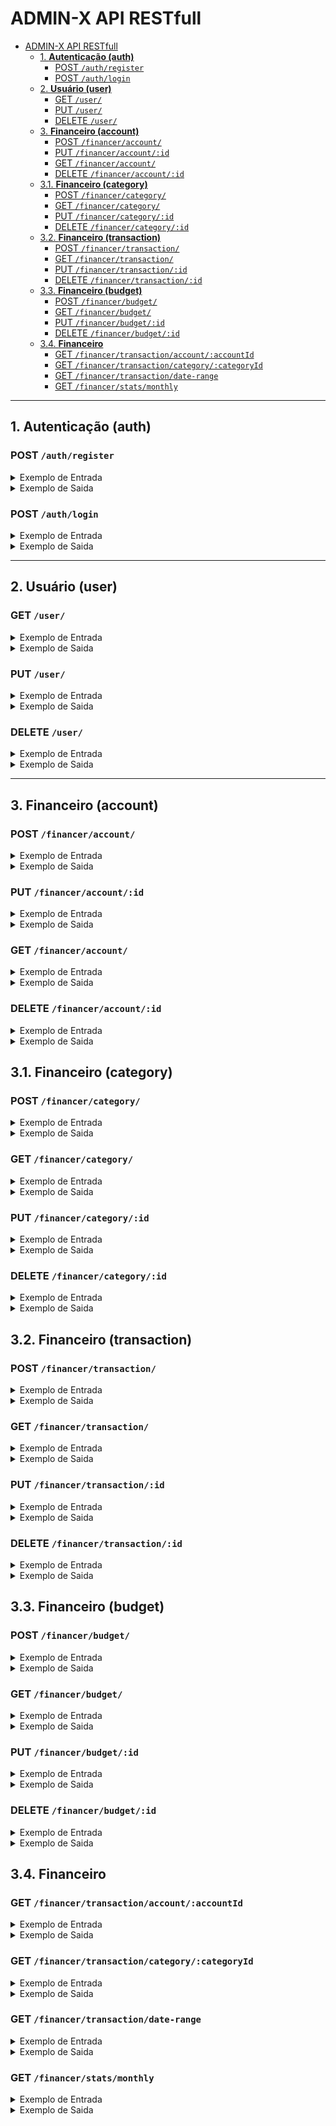 # ADMIN-X API RESTfull

- [ADMIN-X API RESTfull](#admin-x-api-restfull)
	- [1. **Autenticação (auth)**](#1-autenticação-auth)
		- [POST `/auth/register`](#post-authregister)
		- [POST `/auth/login`](#post-authlogin)
	- [2. **Usuário (user)**](#2-usuário-user)
		- [GET `/user/`](#get-user)
		- [PUT `/user/`](#put-user)
		- [DELETE `/user/`](#delete-user)
	- [3. **Financeiro (account)**](#3-financeiro-account)
		- [POST `/financer/account/`](#post-financeraccount)
		- [PUT `/financer/account/:id`](#put-financeraccountid)
		- [GET `/financer/account/`](#get-financeraccount)
		- [DELETE `/financer/account/:id`](#delete-financeraccountid)
	- [3.1. **Financeiro (category)**](#31-financeiro-category)
		- [POST `/financer/category/`](#post-financercategory)
		- [GET `/financer/category/`](#get-financercategory)
		- [PUT `/financer/category/:id`](#put-financercategoryid)
		- [DELETE `/financer/category/:id`](#delete-financercategoryid)
	- [3.2. **Financeiro (transaction)**](#32-financeiro-transaction)
		- [POST `/financer/transaction/`](#post-financertransaction)
		- [GET `/financer/transaction/`](#get-financertransaction)
		- [PUT `/financer/transaction/:id`](#put-financertransactionid)
		- [DELETE `/financer/transaction/:id`](#delete-financertransactionid)
	- [3.3. **Financeiro (budget)**](#33-financeiro-budget)
		- [POST `/financer/budget/`](#post-financerbudget)
		- [GET `/financer/budget/`](#get-financerbudget)
		- [PUT `/financer/budget/:id`](#put-financerbudgetid)
		- [DELETE `/financer/budget/:id`](#delete-financerbudgetid)
	- [3.4. **Financeiro**](#34-financeiro)
		- [GET `/financer/transaction/account/:accountId`](#get-financertransactionaccountaccountid)
		- [GET `/financer/transaction/category/:categoryId`](#get-financertransactioncategorycategoryid)
		- [GET `/financer/transaction/date-range`](#get-financertransactiondate-range)
		- [GET `/financer/stats/monthly`](#get-financerstatsmonthly)

---

## 1. **Autenticação (auth)**

### POST `/auth/register`

<details> <summary>Exemplo de Entrada</summary>

```json
{
  "name": "Edgar junior",
  "email": "01.edgarjunior@gmail.com",
  "password": "321321abc"
}
```

</details>
<details> <summary>Exemplo de Saida</summary>

```json
Created 201
```

</details>

### POST `/auth/login`

<details> <summary>Exemplo de Entrada</summary>

```json
{
  "email": "01.edgarjunior@gmail.com",
  "password": "321321abc"
}
```

</details>
<details> <summary>Exemplo de Saida</summary>

```json
{
  "token": "eyJhbGciOiJIUzI1NiIsInR5cCI6IkpXVCJ9.eyJpZCI6IjY4ZjcwODU3Nzc4ODhkODI4ZjY5ZDQ1NyIsImlhdCI6MTc2MTA4MjEyMSwiZXhwIjoxNzYxMDg1NzIxfQ.c3s6B9ewwxAgk28uw_coLNU5lkfHlv8HIQ0oBgeEStk"
}
```

</details>

---

## 2. **Usuário (user)**

### GET `/user/`

<details> <summary>Exemplo de Entrada</summary>

```json
Nenhuma (apenas headers de autorização)
```

</details>
<details> <summary>Exemplo de Saida</summary>

```json
{
  "_id": "68f7085777867d828f69u457",
  "name": "edgar junior",
  "email": "01.edgarjunior@gmail.com",
  "createdAt": "2025-10-21T04:13:11.023Z",
  "updatedAt": "2025-10-21T04:13:11.023Z"
}
```

</details>

### PUT `/user/`

<details> <summary>Exemplo de Entrada</summary>

```json
{
  "name": "nome atualizado",
  "email": "01.edgarjunior@gmail.com",
  "password": "123123"
}
```

</details>
<details> <summary>Exemplo de Saida</summary>

```json
Created 201
```

</details>

### DELETE `/user/`

<details> <summary>Exemplo de Entrada</summary>

```json
Nenhuma (apenas headers de autorização)
```

</details>
<details> <summary>Exemplo de Saida</summary>

```json
NO CONTANTE 204
```

</details>

---

## 3. **Financeiro (account)**

### POST `/financer/account/`

<details> <summary>Exemplo de Entrada</summary>

```json
{
  "name": "Conta principal",
  "type": "c", // "c" -> crédito | "d" -> débito
  "balance": 250
}
```

</details>
<details> <summary>Exemplo de Saida</summary>

```json
Created 201
```

</details>

### PUT `/financer/account/:id`

<details> <summary>Exemplo de Entrada</summary>

```json
{
  "name": "Conta principal atualizada",
  "type": "d",
  "balance": 600
}
```

</details>
<details> <summary>Exemplo de Saida</summary>

```json
Created 201
```

</details>

### GET `/financer/account/`

<details> <summary>Exemplo de Entrada</summary>

```json
Nenhuma (apenas headers de autorização)
```

</details>
<details> <summary>Exemplo de Saida</summary>

```json
[
  {
    "_id": "68f71972ebe2a0046e263948",
    "userId": "68f7085777888d828f69d457",
    "name": "conta principal",
    "type": "d",
    "balance": 700,
    "createdAt": "2025-10-21T05:26:10.774Z",
    "updatedAt": "2025-10-21T21:43:39.891Z"
  },
  {
    "_id": "32f71972ebe34a0046e873948",
    "userId": "68f7085777888d828f69d457",
    "name": "conta DOIS",
    "type": "c",
    "balance": 980,
    "createdAt": "2025-10-21T05:26:10.774Z",
    "updatedAt": "2025-10-21T21:43:39.891Z"
  }
]
```

</details>

### DELETE `/financer/account/:id`

<details> <summary>Exemplo de Entrada</summary>

```json
Nenhuma (apenas headers de autorização)
```

</details>
<details> <summary>Exemplo de Saida</summary>

```json
NO CONTENT 204
```

</details>

## 3.1. **Financeiro (category)**

### POST `/financer/category/`

<details> <summary>Exemplo de Entrada</summary>

```json
{
  "name": "Alimentação",
  "color": "#FF6B6B",
  "icon": "🍽️",
  "type": "despesa" // "despesa" | "receita"
}
```

</details>
<details> <summary>Exemplo de Saida</summary>

```json
Created 201
```

</details>

### GET `/financer/category/`

<details> <summary>Exemplo de Entrada</summary>

```json
Nenhuma (apenas headers de autorização)
```

</details>
<details> <summary>Exemplo de Saida</summary>

```json
[
  {
    "_id": "68f7d4cea9410f554f72e589",
    "userId": "68f7085777888d828f69d457",
    "name": "alimentação",
    "color": "#000000",
    "icon": "📝",
    "type": "receita",
    "createdAt": "2025-10-21T18:45:34.319Z",
    "updatedAt": "2025-10-21T18:46:11.317Z"
  },
  {
    "_id": "12f732cea941435554f567589",
    "userId": "68f7085777888d828f69d457",
    "name": "alimentação",
    "color": "#683939ff",
    "icon": "📝",
    "type": "despesa",
    "createdAt": "2025-10-21T18:45:34.319Z",
    "updatedAt": "2025-10-21T18:46:11.317Z"
  }
]
```

</details>

### PUT `/financer/category/:id`

<details> <summary>Exemplo de Entrada</summary>

```json
{
  "name": "Mudei o nome",
  "color": "#FF6B6B",
  "icon": "🍽️",
  "type": "despesa"
}
```

</details>
<details> <summary>Exemplo de Saida</summary>

```json
Created 201
```

</details>

### DELETE `/financer/category/:id`

<details> <summary>Exemplo de Entrada</summary>

```json
Nenhuma (apenas headers de autorização)
```

</details>
<details> <summary>Exemplo de Saida</summary>

```json
NO CONTENT 204
```

</details>

## 3.2. **Financeiro (transaction)**

### POST `/financer/transaction/`

<details> <summary>Exemplo de Entrada</summary>

```json
{
  "accountId": "68f71972ebe2a0046e263948",
  "categoryId": "68f7d4cea9410f554f72e589",
  "amount": 82,
  "description": "Supermercado",
  "date": "2024-01-15",
  "type": "despesa"
}
```

</details>
<details> <summary>Exemplo de Saida</summary>

```json
Created 201
```

</details>

### GET `/financer/transaction/`

<details> <summary>Exemplo de Entrada</summary>

```json
Nenhuma (apenas headers de autorização)
```

</details>
<details> <summary>Exemplo de Saida</summary>

```json
[
  {
    "_id": "68f7d376a9410f554f72e57f",
    "userId": "68f7085777888d828f69d457",
    "accountId": "68f7085777888d828f69d458",
    "categoryId": "68f7085777888d828f69d459",
    "amount": 150.5,
    "description": "Supermercado",
    "date": "2024-01-15T00:00:00.000Z",
    "type": "despesa",
    "createdAt": "2025-10-21T18:39:50.973Z",
    "updatedAt": "2025-10-21T18:39:50.973Z"
  }
]
```

</details>

### PUT `/financer/transaction/:id`

<details> <summary>Exemplo de Entrada</summary>

```json
{
  "accountId": "68f7085777888d828f69d458",
  "categoryId": "68f7085777888d828f69d459",
  "amount": 200.0,
  "description": "Supermercado - atualizado",
  "date": "2024-01-15",
  "type": "despesa"
}
```

</details>
<details> <summary>Exemplo de Saida</summary>

```json
Status code 201
```

</details>

### DELETE `/financer/transaction/:id`

<details> <summary>Exemplo de Entrada</summary>

```json
Nenhuma (apenas headers de autorização e ID na URL)
```

</details>
<details> <summary>Exemplo de Saida</summary>

```json
Status code 204
```

</details>

## 3.3. **Financeiro (budget)**

### POST `/financer/budget/`

<details> <summary>Exemplo de Entrada</summary>

```json
{
  "categoryId": "68f7085777888d828f69d459",
  "amount": 500.0,
  "period": "monthly",
  "startDate": "2024-01-01",
  "endDate": "2024-01-31"
}
```

</details>
<details> <summary>Exemplo de Saida</summary>

```json
Status code 201
```

</details>

### GET `/financer/budget/`

<details> <summary>Exemplo de Entrada</summary>

```json
Nenhuma (apenas headers de autorização)
```

</details>
<details> <summary>Exemplo de Saida</summary>

```json
[
  {
    "_id": "68f7d376a9410f554f72e57f",
    "userId": "68f7085777888d828f69d457",
    "categoryId": "68f7085777888d828f69d459",
    "amount": 500.0,
    "spent": 150.0,
    "period": "monthly",
    "startDate": "2024-01-01T00:00:00.000Z",
    "endDate": "2024-01-31T23:59:59.999Z",
    "createdAt": "2025-10-21T18:39:50.973Z",
    "updatedAt": "2025-10-21T18:39:50.973Z"
  }
]
```

</details>

### PUT `/financer/budget/:id`

<details> <summary>Exemplo de Entrada</summary>

```json
{
  "categoryId": "68f7085777888d828f69d459",
  "amount": 600.0,
  "period": "monthly",
  "startDate": "2024-01-01",
  "endDate": "2024-01-31"
}
```

</details>
<details> <summary>Exemplo de Saida</summary>

```json
Status code 201

```

</details>

### DELETE `/financer/budget/:id`

<details> <summary>Exemplo de Entrada</summary>

```json
Nenhuma (apenas ID na URL)
```

</details>
<details> <summary>Exemplo de Saida</summary>

```json
Status code 204

```

</details>

## 3.4. **Financeiro**

### GET `/financer/transaction/account/:accountId`

<details> <summary>Exemplo de Entrada</summary>

```json
ID da conta na URL
```

</details>
<details> <summary>Exemplo de Saida</summary>

```json
Lista de transações filtradas por conta

```

</details>

### GET `/financer/transaction/category/:categoryId`

<details> <summary>Exemplo de Entrada</summary>

```json
ID da categoria na URL
```

</details>
<details> <summary>Exemplo de Saida</summary>

```json
Lista de transações filtradas por categoria
```

</details>

### GET `/financer/transaction/date-range`

<details> <summary>Exemplo de Entrada</summary>

```json
Query params `?startDate=2024-01-01&endDate=2024-01-31`
```

</details>
<details> <summary>Exemplo de Saida</summary>

```json
Lista de transações no período
```

</details>

### GET `/financer/stats/monthly`

<details> <summary>Exemplo de Entrada</summary>

```json
Query params `?month=01&year=2024`
```

</details>
<details> <summary>Exemplo de Saida</summary>

```json
{
  "totalIncome": 3000.0,
  "totalExpense": 1500.0,
  "balance": 1500.0,
  "transactionsCount": 25,
  "categoriesBreakdown": [
    {
      "categoryId": "68f7085777888d828f69d459",
      "categoryName": "Alimentação",
      "amount": 500.0
    }
  ]
}
```

</details>
